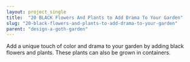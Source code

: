 ```yaml
---
layout: project_single
title:  "20 BLACK Flowers And Plants to Add Drama To Your Garden"
slug: "20-black-flowers-and-plants-to-add-drama-to-your-garden"
parent: "design-a-goth-garden"
---
```

Add a unique touch of color and drama to your garden by adding black flowers and plants. These plants can also be grown in containers.